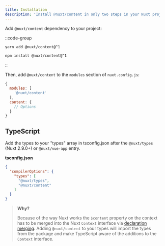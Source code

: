 ```yaml
---
title: Installation
description: 'Install @nuxt/content in only two steps in your Nuxt project.'
---
```


Add `@nuxt/content` dependency to your project:

::code-group

  ```bash [Yarn]
  yarn add @nuxt/content@^1
  ```

  ```bash [NPM]
  npm install @nuxt/content@^1
  ```

::

Then, add `@nuxt/content` to the `modules` section of `nuxt.config.js`:

```js [nuxt.config.js]
{
  modules: [
    '@nuxt/content'
  ],
  content: {
    // Options
  }
}
```

## TypeScript

Add the types to your "types" array in tsconfig.json after the `@nuxt/types` (Nuxt 2.9.0+) or `@nuxt/vue-app` entry.

**tsconfig.json**

```json
{
  "compilerOptions": {
    "types": [
      "@nuxt/types",
      "@nuxt/content"
    ]
  }
}
```

> **Why?**
>
> Because of the way Nuxt works the `$content` property on the context has to be merged into the Nuxt `Context` interface via [declaration merging](https://www.typescriptlang.org/docs/handbook/declaration-merging.html). Adding `@nuxt/content` to your types will import the types from the package and make TypeScript aware of the additions to the `Context` interface.
